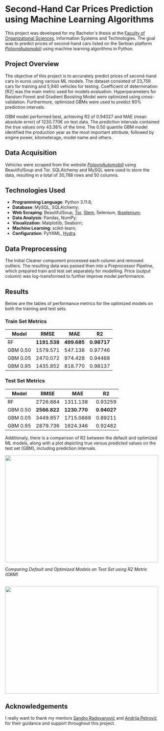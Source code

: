 # Second-Hand Car Prices Prediction using Machine Learning Algorithms
This project was developed for my Bachelor's thesis at the [Faculty of Organizational Sciences](https://en.fon.bg.ac.rs/), Information Systems and Technologies. The goal was to predict prices of second-hand cars listed on the Serbian platform [*PolovniAutomobili*](https://www.polovniautomobili.com) using machine learning algorithms in Python.

## Project Overview
The objective of this project is to accurately predict prices of second-hand cars in euros using various ML models. The dataset consisted of 23,759 cars for training and 5,940 vehicles for testing. Coefficient of determination [R2] was the main metric used for models evaluation. Hyperparameters for Random Forest and Gradient Boosting Model were optimized using cross-validation. Furthermore, optimized GBMs were used to predict 90% prediction intervals.

GBM model performed best, achieving R2 of 0.94027 and MAE (mean absolute error) of 1230.770€ on test data. The prediction intervals contained the true values only 43.38% of the time.
The 0.50 quantile GBM model identified the production year as the most important attribute, followed by engine power, kilometerage, model name and others.

## Data Acquisition
Vehicles were scraped from the website [*PolovniAutomobili*](www.polovniautomobili.rs) using BeautifulSoup and Tor. SQLAlchemy and MySQL were used to store the data, resulting in a total of 30,788 rows and 50 columns.

## Technologies Used

- **Programming Language**: Python 3.11.8;
- **Database**: MySQL, SQLAlchemy;
- **Web Scraping**: BeautifulSoup, [Tor](https://www.torproject.org/), [Stem](https://stem.torproject.org/), Selenium, [tbselenium](https://pypi.org/project/tbselenium/);
- **Data Analysis**: Pandas, NumPy;
- **Visualization**: Matplotlib, Seaborn;
- **Machine Learning**: scikit-learn;
- **Configuration**: PyYAML, [Hydra](https://hydra.cc).


## Data Preprocessing
The Initial Cleaner component processed each column and removed outliers. The resulting data was passed then into a Preprocessor Pipeline, which prepared train and test set separately for modelling. Price (output column) was log-transformed to further improve model performance.

## Results
Below are the tables of performance metrics for the optimized models on both the training and test sets.

### Train Set Metrics

| Model | RMSE      | MAE       | R2       |
|-------|-----------|-----------|----------|
| RF    | **1191.538**  | **499.685**   | **0.98717**  |
| GBM 0.50  | 1579.571  | 547.138   | 0.97746  |
| GBM 0.05   | 2470.072  | 974.428   | 0.94488  |
| GBM 0.95   | 1435.852  | 818.770   | 0.98137  |

### Test Set Metrics

| Model | RMSE      | MAE       | R2       |
|-------|-----------|-----------|----------|
| RF    | 2726.884  | 1311.138  | 0.93259  |
| GBM 0.50   | **2566.822**  | **1230.770**  | **0.94027**  |
| GBM 0.05   | 3449.857  | 1715.0888 | 0.89211  |
| GBM 0.95   | 2879.736  | 1624.346  | 0.92482  |

Additionaly, there is a comparison of R2 between the default and optimized ML models, along with a plot depicting true versus predicted values on the test set (GBM), including prediction intervals.

<img src="https://iili.io/2tAyOnR.png" width="500" height="350"/>

*Comparing Default and Optimized Models on Test Set using R2 Metric (GBM)*

<br>

<img src="https://iili.io/2tApFzx.png" width="500" height="350"/>

## Acknowledgements
I really want to thank my mentors [Sandro Radovanović](https://rs.linkedin.com/in/sandroradovanovic) and [Andrija Petrović](https://rs.linkedin.com/in/andrija-petrovic-20299ba2) for their guidance and support throughout this project.